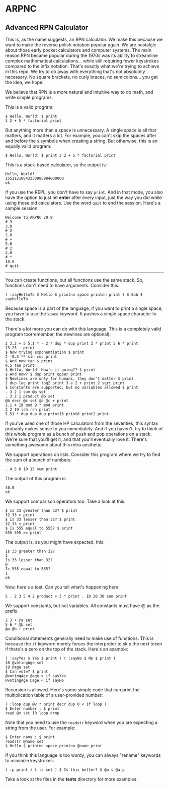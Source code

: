# ARPNC
## Advanced RPN Calculator

This is, as the name suggests, an RPN calculator. We make this because we want to make the reverse polish notation popular again. We are nostalgic about those early pocket calculators and computer systems. The main reason RPN became popular during the 1970s was its ability to streamline complex mathematical calculations... while still requiring fewer keystrokes compared to the infix notation. That's exactly what we're trying to achieve in this repo. We try to do away with everything that's not absolutely necessary. No square brackets, no curly braces, no semicolons... you get the idea, we hope!

We believe that RPN is a more natural and intuitive way to do math, and write simple programs. 

This is a valid program:

```
$ Hello, World! $ print
3 2 + 5 * factorial print
```

But anything more than a space is unnecessary. A single space is all that matters, and it matters a lot. For example, you can't skip the spaces after and before the `$` symbols when creating a string. But otherwise, this is an equally valid program:

```
$ Hello, World! $ print 3 2 + 5 * factorial print
```

This is a stack-based calculator, so the output is:

```
Hello, World!
15511210043330985984000000
ok
```

If you use the REPL, you don't have to say `print`. And in that mode, you also have the option to just hit **enter** after every input, just the way you did while using those old calculators. Use the word `quit` to end the session. Here's a sample session:

```
Welcome to ARPNC v0.9
# 3
3.0
# 2
2.0
# +
5.0
# 2
2.0
# *
10.0
# quit
```

---

You can create functions, but all functions use the same stack. So, functions don't need to have arguments. Consider this:

```
( :sayHelloTo $ Hello $ printnn space printnn print ) $ Bob $ sayHelloTo
```

Because space is a part of the language, if you want to print a single space, you have to use the `space` keyword. It pushes a single space character to the stack.

There's a lot more you can do with this language. This is a completely valid program too(remember, the newlines are optional):

```
2 3.2 + 5 5.1 * - 2 * dup * dup print 2 * print 5 6 * print
13 25 - print
$ Now trying exponentiation $ print
2 -0.3 ** sin cos print
$ And now tan $ print
0.5 tan print
$ Hello, World! How's it going?? $ print
$ And now? $ dup print upper print
$ Newlines are only for humans, they don't matter $ print
2 dup log print log2 print 3 e 2 + print 2 sqrt print
$ Constants are supported, but no variables allowed $ print
. 3 2 1 sum @a set
. 3 2 1 product @b set
@b decr @c set @a @c + print
2.1 4 19 mod 9 * mod print
3 2 19 lsh rsh print
5 51 * dup dup dup print16 print8 print2 print
```

If you've used one of those HP calculators from the seventies, this syntax probably makes sense to you immediately. And if you haven't, try to think of this whole program as a bunch of push and pop operations on a stack. We're sure that you'll get it, and that you'll eventually love it. There's something awesome about this retro aesthetic.

We support operations on lists. Consider this program where we try to find the sum of a bunch of numbers:

```
. 4 5 6 10 15 sum print
```

The output of this program is:

```
40.0
ok
```

We support comparison operators too. Take a look at this:

```
$ Is 33 greater than 32? $ print
32 33 > print
$ Is 33 lesser than 32? $ print
32 33 < print
$ Is 555 equal to 555? $ print
555 555 == print
```

The output is, as you might have expected, this:

```
Is 33 greater than 32?
1
Is 33 lesser than 32?
0
Is 555 equal to 555?
1
ok
```

Now, here's a test. Can you tell what's happening here:

```
5 . 2 3 5 4 2 product + 3 * print . 10 20 30 sum print
```

We support constants, but not variables. All constants must have @ as the prefix.

```
2 3 + @a set
5 6 * @b set
@a @b + print
```

Conditional statements generally need to make use of functions. This is because the `if` keyword merely forces the interpreter to skip the next token if there's a zero on the top of the stack. Here's an example:

```
( :sayYes $ Yes $ print ) ( :sayNo $ No $ print )
18 @votingAge set
19 @age set
$ Can vote? $ print
@votingAge @age > if sayYes
@votingAge @age < if sayNo
```

Recursion is allowed. Here's some simple code that can print the multiplication table of a user-provided number:

```
( :loop dup @v * print decr dup 0 < if loop )
$ Enter number : $ print
read @v set 10 loop drop
```

Note that you need to use the `readstr` keyword when you are expecting a string from the user. For example:

```
$ Enter name : $ print
readstr @name set 
$ Hello $ printnn space printnn @name print
```

If you think this language is too wordy, you can always "rename" keywords to minimize keystrokes:

```
( :p print ) ( :s set ) $ Is this better? $ @a s @a p
```

Take a look at the files in the **tests** directory for more examples.
